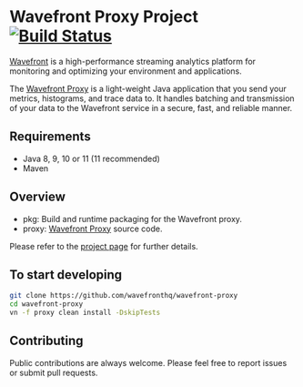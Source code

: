 # Wavefront Proxy Project [![Build Status](https://travis-ci.org/wavefrontHQ/wavefront-proxy.svg?branch=master)](https://travis-ci.org/wavefrontHQ/wavefront-proxy)

[Wavefront](https://docs.wavefront.com/) is a high-performance streaming analytics platform for monitoring and optimizing your environment and applications.

The [Wavefront Proxy](https://docs.wavefront.com/proxies.html) is a light-weight Java application that you send your metrics, histograms, and trace data to. It handles batching and transmission of your data to the Wavefront service in a secure, fast, and reliable manner.

## Requirements

* Java 8, 9, 10 or 11 (11 recommended)
* Maven

## Overview

* pkg: Build and runtime packaging for the Wavefront proxy.
* proxy: [Wavefront Proxy](https://docs.wavefront.com/proxies.html) source code.

Please refer to the [project page](https://github.com/wavefrontHQ/wavefront-proxy/tree/master/proxy) for further details.

## To start developing

```bash
git clone https://github.com/wavefronthq/wavefront-proxy
cd wavefront-proxy
vn -f proxy clean install -DskipTests
```

## Contributing

Public contributions are always welcome. Please feel free to report issues or submit pull requests.
